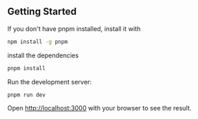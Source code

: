 ## Getting Started

If you don't have pnpm installed, install it with

```bash
npm install -g pnpm
```

install the dependencies

```bash
pnpm install
```

Run the development server:

```bash
pnpm run dev
```

Open [http://localhost:3000](http://localhost:3000) with your browser to see the result.
